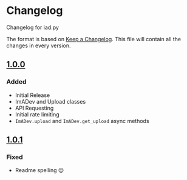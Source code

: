 # Changelog
Changelog for iad.py

The format is based on [Keep a Changelog](https://keepachangelog.com/en/1.0.0/).
This file will contain all the changes in every version.

## [1.0.0]
### Added
- Initial Release
- ImADev and Upload classes
- API Requesting
- Initial rate limiting
- `ImADev.upload` and `ImADev.get_upload` async methods

## [1.0.1]
### Fixed
- Readme spelling 😒

[1.0.0]: https://github.com/Fxcilities/iad.py/releases/tag/1.0.0
[1.0.1]: https://github.com/Fxcilities/iad.py/releases/tag/1.0.1
